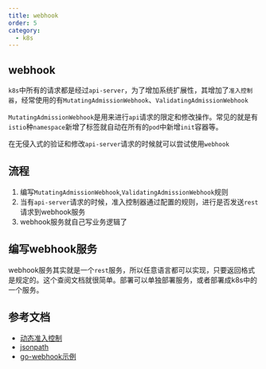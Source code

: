 ```yaml
---
title: webhook
order: 5
category:
  - k8s
---
```


## webhook

`k8s`中所有的请求都是经过`api-server`，为了增加系统扩展性，其增加了`准入控制器`，经常使用的有`MutatingAdmissionWebhook`、`ValidatingAdmissionWebhook`

`MutatingAdmissionWebhook`是用来进行`api`请求的限定和修改操作。常见的就是有`istio`种`namespace`新增了标签就自动在所有的`pod`中新增`init`容器等。

在无侵入式的验证和修改`api-server`请求的时候就可以尝试使用`webhook`


## 流程

1. 编写`MutatingAdmissionWebhook`,`ValidatingAdmissionWebhook`规则
2. 当有`api-server`请求的时候，准入控制器通过配置的规则，进行是否发送`rest`请求到webhook服务
3. webhook服务就自己写业务逻辑了


## 编写webhook服务

webhook服务其实就是一个`rest`服务，所以任意语言都可以实现，只要返回格式是规定的。这个查阅文档就很简单。部署可以单独部署服务，或者部署成k8s中的一个服务。


## 参考文档

- [动态准入控制]
- [jsonpath]
- [go-webhook示例]


[动态准入控制]: https://kubernetes.io/zh-cn/docs/reference/access-authn-authz/extensible-admission-controllers/

[jsonpath]: https://jsonpatch.com/

[go-webhook示例]: https://github.com/kubernetes/kubernetes/blob/master/test/images/agnhost/webhook/main.go